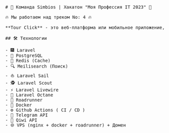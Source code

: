 <pre>
# 🚀 Команда Simbios | Хакатон "Моя Профессия IT 2023" 🎯

🔥 Мы работаем над треком No: 4 🔥

**Tour Click** - это веб-платформа или мобильное приложение, предназначенное для автоматизации работы тур баз, курортов и отдыхающих комплексов. Ниже представлено описание работы прототипа, функциональных возможностей и ожидаемых результатов.

## 🛠 Технологии

- 🎆 Laravel
- 🐘 PostgreSQL
- 🧊 Redis (Cache)
- 🔍 Meilisearch (Поиск)
- ⛵ Laravel Sail
- 🕵️ Laravel Scout
- ⚡ Laravel Livewire
- 🍂 Laravel Octane
- 🚀 Roadrunner
- 🐳 Docker
- ⚙️ Github Actions ( CI / CD )
- 🤖 Telegram API
- 💸 Qiwi API
- 🌐 VPS (nginx + docker + roadrunner) + Домен
</pre>
